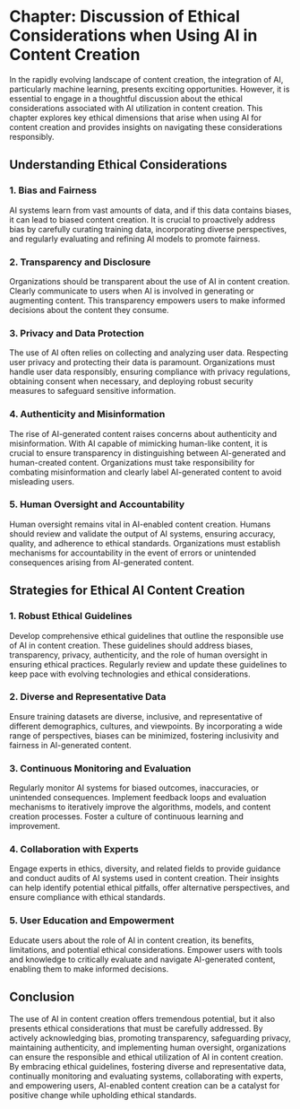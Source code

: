 Chapter: Discussion of Ethical Considerations when Using AI in Content Creation
===============================================================================

In the rapidly evolving landscape of content creation, the integration of AI, particularly machine learning, presents exciting opportunities. However, it is essential to engage in a thoughtful discussion about the ethical considerations associated with AI utilization in content creation. This chapter explores key ethical dimensions that arise when using AI for content creation and provides insights on navigating these considerations responsibly.

**Understanding Ethical Considerations**
----------------------------------------

### **1. Bias and Fairness**

AI systems learn from vast amounts of data, and if this data contains biases, it can lead to biased content creation. It is crucial to proactively address bias by carefully curating training data, incorporating diverse perspectives, and regularly evaluating and refining AI models to promote fairness.

### **2. Transparency and Disclosure**

Organizations should be transparent about the use of AI in content creation. Clearly communicate to users when AI is involved in generating or augmenting content. This transparency empowers users to make informed decisions about the content they consume.

### **3. Privacy and Data Protection**

The use of AI often relies on collecting and analyzing user data. Respecting user privacy and protecting their data is paramount. Organizations must handle user data responsibly, ensuring compliance with privacy regulations, obtaining consent when necessary, and deploying robust security measures to safeguard sensitive information.

### **4. Authenticity and Misinformation**

The rise of AI-generated content raises concerns about authenticity and misinformation. With AI capable of mimicking human-like content, it is crucial to ensure transparency in distinguishing between AI-generated and human-created content. Organizations must take responsibility for combating misinformation and clearly label AI-generated content to avoid misleading users.

### **5. Human Oversight and Accountability**

Human oversight remains vital in AI-enabled content creation. Humans should review and validate the output of AI systems, ensuring accuracy, quality, and adherence to ethical standards. Organizations must establish mechanisms for accountability in the event of errors or unintended consequences arising from AI-generated content.

**Strategies for Ethical AI Content Creation**
----------------------------------------------

### **1. Robust Ethical Guidelines**

Develop comprehensive ethical guidelines that outline the responsible use of AI in content creation. These guidelines should address biases, transparency, privacy, authenticity, and the role of human oversight in ensuring ethical practices. Regularly review and update these guidelines to keep pace with evolving technologies and ethical considerations.

### **2. Diverse and Representative Data**

Ensure training datasets are diverse, inclusive, and representative of different demographics, cultures, and viewpoints. By incorporating a wide range of perspectives, biases can be minimized, fostering inclusivity and fairness in AI-generated content.

### **3. Continuous Monitoring and Evaluation**

Regularly monitor AI systems for biased outcomes, inaccuracies, or unintended consequences. Implement feedback loops and evaluation mechanisms to iteratively improve the algorithms, models, and content creation processes. Foster a culture of continuous learning and improvement.

### **4. Collaboration with Experts**

Engage experts in ethics, diversity, and related fields to provide guidance and conduct audits of AI systems used in content creation. Their insights can help identify potential ethical pitfalls, offer alternative perspectives, and ensure compliance with ethical standards.

### **5. User Education and Empowerment**

Educate users about the role of AI in content creation, its benefits, limitations, and potential ethical considerations. Empower users with tools and knowledge to critically evaluate and navigate AI-generated content, enabling them to make informed decisions.

**Conclusion**
--------------

The use of AI in content creation offers tremendous potential, but it also presents ethical considerations that must be carefully addressed. By actively acknowledging bias, promoting transparency, safeguarding privacy, maintaining authenticity, and implementing human oversight, organizations can ensure the responsible and ethical utilization of AI in content creation. By embracing ethical guidelines, fostering diverse and representative data, continually monitoring and evaluating systems, collaborating with experts, and empowering users, AI-enabled content creation can be a catalyst for positive change while upholding ethical standards.
